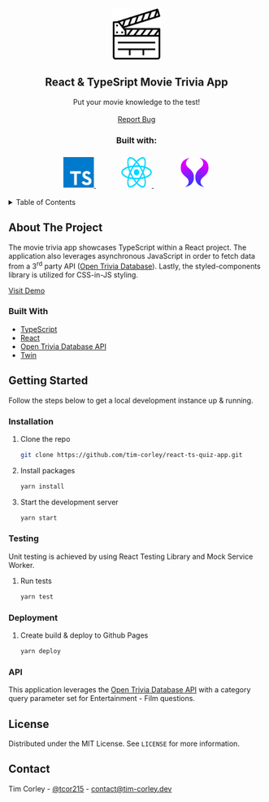 <!-- PROJECT HEADER -->
<br />
<p align="center">
  <a href="https://tim-corley.github.io/react-ts-quiz-app/">
    <img src="sr/../src/img/clapper.png" alt="Logo" width="100" height="100">
  </a>

  <h2 align="center">React & TypeSript Movie Trivia App</h2>

  <p align="center">
    Put your movie knowledge to the test!
    <br />
    <br />
    <a href="https://github.com/tim-corley/react-ts-quiz-app/issues">Report Bug</a>
  </p>
    <div align="center">
    <h3>Built with:<h3>
          <a href="https://www.typescriptlang.org/docs/">
    <img src="src/img/typescript.svg" alt="Logo" width="60" height="60">
  </a>
      <a style="margin-left: 50px" href="https://reactjs.org/docs/getting-started.html">
    <img src="src/img/react.svg" alt="Logo" width="60" height="60">
  </a>
        <a style="margin-left: 50px" href="https://github.com/ben-rogerson/twin.macro">
    <img src="src/img/twin.png" alt="Logo" width="60" height="60">
  </a>
    
  </div>
</p>

<!-- TABLE OF CONTENTS -->
<details>
  <summary>Table of Contents</summary>
  <ol>
    <li>
      <a href="#about-the-project">About The Project</a>
      <ul>
        <li><a href="#built-with">Built With</a></li>
      </ul>
    </li>
    <li>
      <a href="#getting-started">Getting Started</a>
      <ul>
        <li><a href="#installation">Installation</a></li>
      </ul>
    </li>
        <li>
      <a href="#dev-notes">Dev Notes</a>
      <ul>
        <li><a href="#api">API</a></li>
      </ul>
    </li>
    <li><a href="#license">License</a></li>
    <li><a href="#contact">Contact</a></li>
  </ol>
</details>

<!-- ABOUT THE PROJECT -->

## About The Project

The movie trivia app showcases TypeScript within a React project. The application also leverages asynchronous JavaScript in order to fetch data from a 3<sup>rd</sup> party API ([Open Trivia Database](https://opentdb.com/)). Lastly, the styled-components library is utilized for CSS-in-JS styling.

[Visit Demo](https://tim-corley.github.io/react-ts-quiz-app/)

### Built With

- [TypeScript](https://www.typescriptlang.org/docs/)
- [React](https://reactjs.org/docs/getting-started.html)
- [Open Trivia Database API](https://opentdb.com/)
- [Twin](https://github.com/ben-rogerson/twin.macro)
<!-- GETTING STARTED -->

## Getting Started

Follow the steps below to get a local development instance up & running.

### Installation

1. Clone the repo
   ```sh
   git clone https://github.com/tim-corley/react-ts-quiz-app.git
   ```
2. Install packages
   ```sh
   yarn install
   ```
3. Start the development server
   ```sh
   yarn start
   ```

### Testing

Unit testing is achieved by using React Testing Library and Mock Service Worker.

1. Run tests
   ```sh
   yarn test
   ```

### Deployment

1. Create build & deploy to Github Pages
   ```sh
   yarn deploy
   ```

### API

This application leverages the [Open Trivia Database API](https://opentdb.com/) with a category query parameter set for Entertainment - Film questions.

<!-- LICENSE -->

## License

Distributed under the MIT License. See `LICENSE` for more information.

<!-- CONTACT -->

## Contact

Tim Corley - [@tcor215](https://twitter.com/tcor215) - contact@tim-corley.dev
